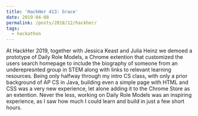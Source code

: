 ```yaml
---
title: 'HackHer 413: Grace'
date: 2019-04-08
permalink: /posts/2018/12/hackher/
tags:
  - hackathon
---
```

At HackHer 2019, together with Jessica Keast and Julia Heinz we demoed a prototype of Daily Role Models, a Chrome extention that customized the users search homepage to include the biography of someone from an underepresnted group in STEM along with links to relevant learning resources. Being only halfway through my intro CS class, with only a prior background of AP CS in Java, building even a simple page with HTML and CSS was a very new experience, let alone adding it to the Chrome Store as an extention. Never the less, working on Daily Role Models was an inspiring experience, as I saw how much I could learn and build in just a few short hours.